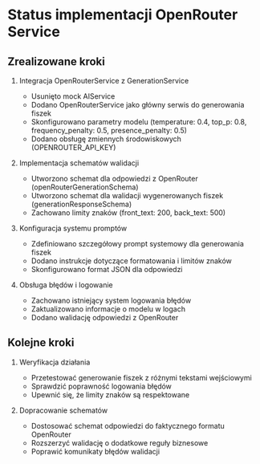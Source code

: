# Status implementacji OpenRouter Service

## Zrealizowane kroki

1. Integracja OpenRouterService z GenerationService

   - Usunięto mock AIService
   - Dodano OpenRouterService jako główny serwis do generowania fiszek
   - Skonfigurowano parametry modelu (temperature: 0.4, top_p: 0.8, frequency_penalty: 0.5, presence_penalty: 0.5)
   - Dodano obsługę zmiennych środowiskowych (OPENROUTER_API_KEY)

2. Implementacja schematów walidacji

   - Utworzono schemat dla odpowiedzi z OpenRouter (openRouterGenerationSchema)
   - Utworzono schemat dla walidacji wygenerowanych fiszek (generationResponseSchema)
   - Zachowano limity znaków (front_text: 200, back_text: 500)

3. Konfiguracja systemu promptów

   - Zdefiniowano szczegółowy prompt systemowy dla generowania fiszek
   - Dodano instrukcje dotyczące formatowania i limitów znaków
   - Skonfigurowano format JSON dla odpowiedzi

4. Obsługa błędów i logowanie
   - Zachowano istniejący system logowania błędów
   - Zaktualizowano informacje o modelu w logach
   - Dodano walidację odpowiedzi z OpenRouter

## Kolejne kroki

1. Weryfikacja działania

   - Przetestować generowanie fiszek z różnymi tekstami wejściowymi
   - Sprawdzić poprawność logowania błędów
   - Upewnić się, że limity znaków są respektowane

2. Dopracowanie schematów
   - Dostosować schemat odpowiedzi do faktycznego formatu OpenRouter
   - Rozszerzyć walidację o dodatkowe reguły biznesowe
   - Poprawić komunikaty błędów walidacji
